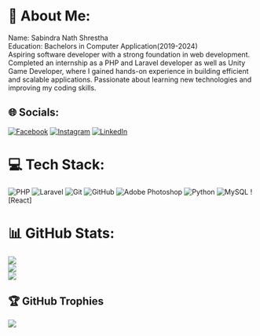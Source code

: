 # 💫 About Me:
Name: Sabindra Nath Shrestha <br>Education: Bachelors in Computer Application(2019-2024)<br>Aspiring software developer with a strong foundation in web development. Completed an internship as a PHP and Laravel developer as well as Unity Game Developer, where I gained hands-on experience in building efficient and scalable applications. Passionate about learning new technologies and improving my coding skills.


## 🌐 Socials:
[![Facebook](https://img.shields.io/badge/Facebook-%231877F2.svg?logo=Facebook&logoColor=white)](https://facebook.com/https://www.facebook.com/cristiano.sabindra?mibextid=LQQJ4d) [![Instagram](https://img.shields.io/badge/Instagram-%23E4405F.svg?logo=Instagram&logoColor=white)](https://instagram.com/https://www.instagram.com/n_ath17?igsh=MWQyN3lhdm83a2loaw%3D%3D&utm_source=qr) [![LinkedIn](https://img.shields.io/badge/LinkedIn-%230077B5.svg?logo=linkedin&logoColor=white)](https://linkedin.com/in/https://www.linkedin.com/in/sabindra-shrestha-81a837234?utm_source=share&utm_campaign=share_via&utm_content=profile&utm_medium=ios_app) 

# 💻 Tech Stack:
![PHP](https://img.shields.io/badge/php-%23777BB4.svg?style=flat-square&logo=php&logoColor=white) ![Laravel](https://img.shields.io/badge/laravel-%23FF2D20.svg?style=flat-square&logo=laravel&logoColor=white) ![Git](https://img.shields.io/badge/git-%23F05033.svg?style=flat-square&logo=git&logoColor=white) ![GitHub](https://img.shields.io/badge/github-%23121011.svg?style=flat-square&logo=github&logoColor=white) ![Adobe Photoshop](https://img.shields.io/badge/adobe%20photoshop-%2331A8FF.svg?style=flat-square&logo=adobe%20photoshop&logoColor=white) ![Python](https://img.shields.io/badge/python-3670A0?style=flat-square&logo=python&logoColor=ffdd54) ![MySQL](https://img.shields.io/badge/mysql-4479A1.svg?style=flat-square&logo=mysql&logoColor=white) ![React]
# 📊 GitHub Stats:
![](https://github-readme-stats.vercel.app/api?username=Sabindara17&theme=dark&hide_border=false&include_all_commits=false&count_private=false)<br/>
![](https://github-readme-streak-stats.herokuapp.com/?user=Sabindara17&theme=dark&hide_border=false)<br/>
![](https://github-readme-stats.vercel.app/api/top-langs/?username=Sabindara17&theme=dark&hide_border=false&include_all_commits=false&count_private=false&layout=compact)

## 🏆 GitHub Trophies
![](https://github-profile-trophy.vercel.app/?username=Sabindara17&theme=radical&no-frame=false&no-bg=true&margin-w=4)



